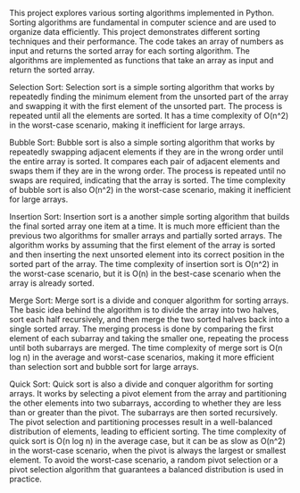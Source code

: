 This project explores various sorting algorithms implemented in Python. Sorting algorithms are fundamental in computer science and are used to organize data efficiently. This project demonstrates different sorting techniques and their performance. The code takes an array of numbers as input and returns the sorted array for each sorting algorithm. The algorithms are implemented as functions that take an array as input and return the sorted array.

Selection Sort:
Selection sort is a simple sorting algorithm that works by repeatedly finding the minimum element from the unsorted part of the array and swapping it with the first element of the unsorted part. The process is repeated until all the elements are sorted. It has a time complexity of O(n^2) in the worst-case scenario, making it inefficient for large arrays.

Bubble Sort:
Bubble sort is also a simple sorting algorithm that works by repeatedly swapping adjacent elements if they are in the wrong order until the entire array is sorted. It compares each pair of adjacent elements and swaps them if they are in the wrong order. The process is repeated until no swaps are required, indicating that the array is sorted. The time complexity of bubble sort is also O(n^2) in the worst-case scenario, making it inefficient for large arrays.

Insertion Sort:
Insertion sort is a another simple sorting algorithm that builds the final sorted array one item at a time. It is much more efficient than the previous two algorithms for smaller arrays and partially sorted arrays. The algorithm works by assuming that the first element of the array is sorted and then inserting the next unsorted element into its correct position in the sorted part of the array. The time complexity of insertion sort is O(n^2) in the worst-case scenario, but it is O(n) in the best-case scenario when the array is already sorted.

Merge Sort:
Merge sort is a divide and conquer algorithm for sorting arrays. The basic idea behind the algorithm is to divide the array into two halves, sort each half recursively, and then merge the two sorted halves back into a single sorted array. The merging process is done by comparing the first element of each subarray and taking the smaller one, repeating the process until both subarrays are merged. The time complexity of merge sort is O(n log n) in the average and worst-case scenarios, making it more efficient than selection sort and bubble sort for large arrays.

Quick Sort:
Quick sort is also a divide and conquer algorithm for sorting arrays. It works by selecting a pivot element from the array and partitioning the other elements into two subarrays, according to whether they are less than or greater than the pivot. The subarrays are then sorted recursively. The pivot selection and partitioning processes result in a well-balanced distribution of elements, leading to efficient sorting. The time complexity of quick sort is O(n log n) in the average case, but it can be as slow as O(n^2) in the worst-case scenario, when the pivot is always the largest or smallest element. To avoid the worst-case scenario, a random pivot selection or a pivot selection algorithm that guarantees a balanced distribution is used in practice.
